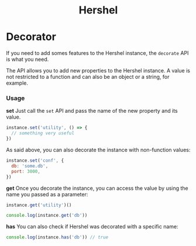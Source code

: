 <h1 align="center">Hershel</h1>

# Decorator

If you need to add somes features to the Hershel instance, the `decorate` API is what you need.

The API allows you to add new properties to the Hershel instance. A value is not restricted to a function and can also be an object or a string, for example.

### Usage

**set**
Just call the `set` API and pass the name of the new property and its value.

```js
instance.set('utility', () => {
  // something very useful
})
```

As said above, you can also decorate the instance with non-function values:

```js
instance.set('conf', {
  db: 'some.db',
  port: 3000,
})
```

**get**
Once you decorate the instance, you can access the value by using the name you passed as a parameter:

```js
instance.get('utility')()

console.log(instance.get('db'))
```

**has**
You can also check if Hershel was decorated with a specific name:

```js
console.log(instance.has('db')) // true
```
